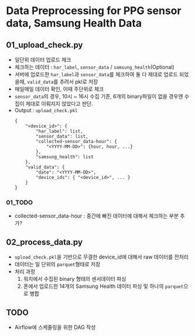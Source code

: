 # Data Preprocessing for PPG sensor data, Samsung Health Data

## 01_upload_check.py
- 일단위 데이터 업로드 체크
- 체크하는 데이터 : `har_label`, `sensor_data` / `samsung_health`(Optional)
- 서버에 업로드한 `har_label`과 `sensor_data`를 체크하여 둘 다 제대로 업로드 되었을때, `valid_data`를 추려서 pkl로 저장
- 매일매일 데이터 확인, 이때 주단위로 체크
- `sensor_data`의 경우, 10시 ~ 16시 수집 기준, 6개의 binary파일이 없을 경우엔 수집이 제대로 이뤄지지 않았다고 판단.
- Output : `upload_check.pkl`
    ```
    {
        "<device_id>": {
            "har_label": list,
            "sensor_data": list,
            "collected-sensor_data-hour": {
                "<YYYY-MM-DD>": {hour, hour, ...}
            },
            "samsung_health": list
        },
        "valid_data": {
            "date": "<YYYY-MM-DD>",
            "device_ids": { "<device_id>", ... }
        }
    }
    ```
### 01_TODO
- collected-sensor_data-hour : 중간에 빠진 데이터에 대해서 체크하는 부분 추가?


## 02_process_data.py
- `upload_check.pkl`을 기반으로 무결한 device_id에 대해서 raw 데이터를 전처리
- 데이터는 일 단위의 `parquet`형태로 저장
- 처리 과정
    1. 워치에서 수집된 binary 형태의 센서데이터 파싱
    2. 폰에서 업로드한 14개의 Samsung Health 데이터 파싱 및 하나의 `parquet`으로 병합

## TODO
- Airflow에 스케줄링을 위한 DAG 작성